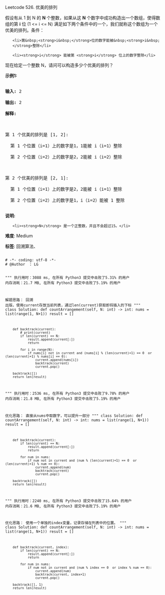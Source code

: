 Leetcode 526. 优美的排列
<p>假设有从 1 到 N 的&nbsp;<strong>N&nbsp;</strong>个整数，如果从这&nbsp;<strong>N&nbsp;</strong>个数字中成功构造出一个数组，使得数组的第 <strong>i</strong>&nbsp;位 (1 &lt;= i &lt;= N) 满足如下两个条件中的一个，我们就称这个数组为一个优美的排列。条件：</p>


<ol>

	<li>第&nbsp;<strong>i&nbsp;</strong>位的数字能被&nbsp;<strong>i&nbsp;</strong>整除</li>

	<li><strong>i</strong> 能被第 <strong>i</strong> 位上的数字整除</li>

</ol>



<p>现在给定一个整数 N，请问可以构造多少个优美的排列？</p>



<p><strong>示例1:</strong></p>



<pre>

<strong>输入:</strong> 2

<strong>输出:</strong> 2

<strong>解释:</strong> 



第 1 个优美的排列是 [1, 2]:

  第 1 个位置（i=1）上的数字是1，1能被 i（i=1）整除

  第 2 个位置（i=2）上的数字是2，2能被 i（i=2）整除



第 2 个优美的排列是 [2, 1]:

  第 1 个位置（i=1）上的数字是2，2能被 i（i=1）整除

  第 2 个位置（i=2）上的数字是1，i（i=2）能被 1 整除

</pre>



<p><strong>说明:</strong></p>



<ol>

	<li><strong>N</strong> 是一个正整数，并且不会超过15。</li>

</ol>





 **难度**: Medium



 **标签**: 回溯算法、 





<div class="hcb_wrap">
<pre class="prism undefined-numbers lang-python" data-lang="Python"><code>
# -*- coding: utf-8 -*-
# @Author  : LG

"""
执行用时：3088 ms, 在所有 Python3 提交中击败了5.31% 的用户
内存消耗：21.7 MB, 在所有 Python3 提交中击败了5.19% 的用户

解题思路：
    回溯
    出版，使用current存放当前列表，通过len(current)获取即将插入的下标
"""
class Solution:
    def countArrangement(self, N: int) -> int:
        nums = list(range(1, N+1))
        result = []

        def backtrack(current):
            # print(current)
            if len(current) == N:
                result.append(current[:])
                return

            for i in range(N):
                if nums[i] not in current and (nums[i] % (len(current)+1) == 0  or (len(current)+1) % nums[i] == 0):
                    current.append(nums[i])
                    backtrack(current)
                    current.pop()

        backtrack([])
        return len(result)

"""
执行用时：2536 ms, 在所有 Python3 提交中击败了9.78% 的用户
内存消耗：21.8 MB, 在所有 Python3 提交中击败了5.19% 的用户

优化思路：
    直接从nums中取数字，可以提升一部分
"""
class Solution:
    def countArrangement(self, N: int) -> int:
        nums = list(range(1, N+1))
        result = []

        def backtrack(current):
            if len(current) == N:
                result.append(current[:])
                return

            for num in nums:
                if num not in current and (num % (len(current)+1) == 0  or (len(current)+1) % num == 0):
                    current.append(num)
                    backtrack(current)
                    current.pop()

        backtrack([])
        return len(result)

"""
执行用时：2240 ms, 在所有 Python3 提交中击败了15.64% 的用户
内存消耗：21.6 MB, 在所有 Python3 提交中击败了5.19% 的用户

优化思路：
    使用一个单独的index变量，记录存储在列表中的位置。
"""
class Solution:
    def countArrangement(self, N: int) -> int:
        nums = list(range(1, N+1))
        result = []

        def backtrack(current, index):
            if len(current) == N:
                result.append(current[:])
                return

            for num in nums:
                if num not in current and (num % index == 0  or index % num == 0):
                    current.append(num)
                    backtrack(current, index+1)
                    current.pop()

        backtrack([], 1)
        return len(result)

</code></pre></div>
